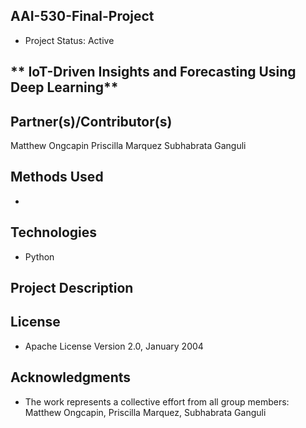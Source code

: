**AAI-530-Final-Project**
-
- Project Status: Active

** IoT-Driven Insights and Forecasting Using Deep Learning**
-  

**Partner(s)/Contributor(s)**
-
Matthew Ongcapin
Priscilla Marquez
Subhabrata Ganguli

**Methods Used**
- 
- 


**Technologies**
-
- Python

**Project Description**
-


**License**
-
- Apache License Version 2.0, January 2004

**Acknowledgments**
-
- The work represents a collective effort from all group members: Matthew Ongcapin, Priscilla Marquez, Subhabrata Ganguli

